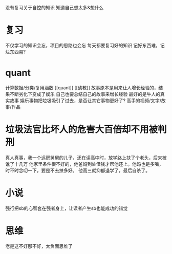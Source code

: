 没有复习关于自控的知识
知道自己想太多&想什么
# 复习
不仅学习的知识会忘，项目的思路也会忘
每天都要复习好的知识
记好东西难，记烂东西易?
# quant
计算数据/分类/复用涵数
[[quant]]
[[幼教]]
故事原本是用来让人增长经验的，结果不断劣化下变成了娱乐
自己也要总结自己的故事来增长经验
最好的是牛人的真实故事
娱乐事物把垃圾吸引了过去，是否让其它事物更好了?
高手的视频/文字/故事/作品
# 垃圾法官比坏人的危害大百倍却不用被判刑
真人真事，我一个远房舅舅的儿子，还在读高中时，放学路上扶了个老头，后来被讹了十几万
他家里条件很不好的，他爸妈到处借钱才帮他还上。他妈也是多嘴，时不时念叨一下，要是不去扶多好。
他高三就抑郁退学了，最后自杀了。
# 小说
强行把sb的心智套在强者身上，让读者产生sb也能成功的错觉
# 思维
老是这不好那不好，太负面思维了